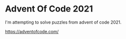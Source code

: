 # Advent Of Code 2021

I'm attempting to solve puzzles from advent of code 2021.

https://adventofcode.com/

